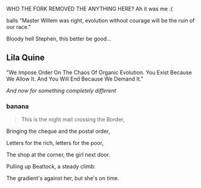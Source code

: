 WHO THE FORK REMOVED THE ANYTHING HERE? Ah it was me :(


balls 
"Master Willem was right, evolution without courage will be the ruin of our race."

Bloody hell Stephen, this better be good...

## Lila Quine

"We Impose Order On The Chaos Of Organic Evolution. You Exist Because We Allow It. And You Will End Because We Demand It."

*And now for something completely different*

### banana
>This is the night mail crossing the Border,
>
Bringing the cheque and the postal order,
>
Letters for the rich, letters for the poor,
>
The shop at the corner, the girl next door.
>
Pulling up Beattock, a steady climb:
>
The gradient's against her, but she's on time.
